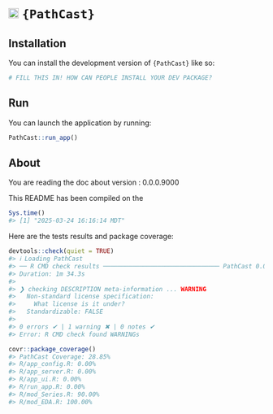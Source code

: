 
<!-- README.md is generated from README.Rmd. Please edit that file -->

# <img src="https://cdn.jsdelivr.net/npm/bootstrap-icons/icons/rocket-takeoff-fill.svg" width="20"> `{PathCast}`

<!-- badges: start -->
<!-- badges: end -->

## Installation

You can install the development version of `{PathCast}` like so:

``` r
# FILL THIS IN! HOW CAN PEOPLE INSTALL YOUR DEV PACKAGE?
```

## Run

You can launch the application by running:

``` r
PathCast::run_app()
```

## About

You are reading the doc about version : 0.0.0.9000

This README has been compiled on the

``` r
Sys.time()
#> [1] "2025-03-24 16:16:14 MDT"
```

Here are the tests results and package coverage:

``` r
devtools::check(quiet = TRUE)
#> ℹ Loading PathCast
#> ── R CMD check results ──────────────────────────────── PathCast 0.0.0.9000 ────
#> Duration: 1m 34.3s
#> 
#> ❯ checking DESCRIPTION meta-information ... WARNING
#>   Non-standard license specification:
#>     What license is it under?
#>   Standardizable: FALSE
#> 
#> 0 errors ✔ | 1 warning ✖ | 0 notes ✔
#> Error: R CMD check found WARNINGs
```

``` r
covr::package_coverage()
#> PathCast Coverage: 28.85%
#> R/app_config.R: 0.00%
#> R/app_server.R: 0.00%
#> R/app_ui.R: 0.00%
#> R/run_app.R: 0.00%
#> R/mod_Series.R: 90.00%
#> R/mod_EDA.R: 100.00%
```
